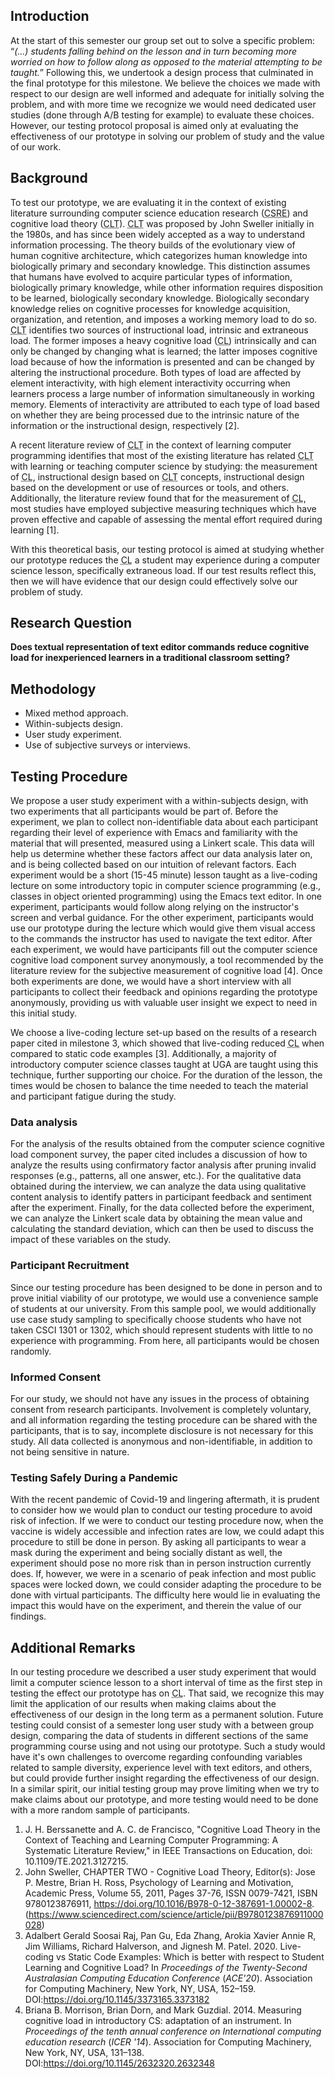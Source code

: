 <h2>Introduction</h2>
<p>At the start of this semester our group set out to solve a specific problem: <q><i>(...) students falling behind on the lesson and in turn becoming more worried on how to follow along as opposed to the material attempting to be taught.</i></q> Following this, we undertook a design process that culminated in the final prototype for this milestone. We believe the choices we made with respect to our design are well informed and adequate for initially solving the problem, and with more time we recognize we would need dedicated user studies (done through A/B testing for example) to evaluate these choices. However, our testing protocol proposal is aimed only at evaluating the effectiveness of our prototype in solving our problem of study and the value of our work.</p>
<h2>Background</h2>
<p>To test our prototype, we are evaluating it in the context of existing literature surrounding computer science education research (<abbr title=Computer Science Education Research>CSRE</abbr>) and cognitive load theory (<abbr title=Cognitive Load Theory>CLT</abbr>). <abbr title=Cognitive Load Theory>CLT</abbr> was proposed by John Sweller initially in the 1980s, and has since been widely accepted as a way to understand information processing. The theory builds of the evolutionary view of human cognitive architecture, which categorizes human knowledge into biologically primary and secondary knowledge. This distinction assumes that humans have evolved to acquire particular types of information, biologically primary knowledge, while other information requires disposition to be learned, biologically secondary knowledge.  Biologically secondary knowledge relies on cognitive processes for knowledge acquisition, organization, and retention, and imposes a working memory load to do so. <abbr title=Cognitive Load Theory>CLT</abbr> identifies two sources of instructional load, intrinsic and extraneous load. The former imposes a heavy cognitive load (<abbr title=Cognitive Load>CL</abbr>) intrinsically and can only be changed by changing what is learned; the latter imposes cognitive load because of how the information is presented and can be changed by altering the instructional procedure. Both types of load are affected by element interactivity, with high element interactivity occurring when learners process a large number of information simultaneously in working memory. Elements of interactivity are attributed to each type of load based on whether they are being processed due to the intrinsic nature of the information or the instructional design, respectively [2].</p>
<p>A recent literature review of <abbr title=Cognitive Load Theory>CLT</abbr> in the context of learning computer programming identifies that most of the existing literature has related <abbr title=Cognitive Load Theory>CLT</abbr> with learning or teaching computer science by studying: the measurement of <abbr title=Cognitive Load>CL</abbr>, instructional design based on <abbr title=Cognitive Load Theory>CLT</abbr> concepts, instructional design based on the development or use of resources or tools, and others. Additionally, the literature review found that for the measurement of <abbr title=Cognitive Load>CL</abbr>, most studies have employed subjective measuring techniques which have proven effective and capable of assessing the mental effort required during learning [1].</p>
<p>With this theoretical basis, our testing protocol is aimed at studying whether our prototype reduces the <abbr title=Cognitive Load>CL</abbr> a student may experience during a computer science lesson, specifically extraneous load. If our test results reflect this, then we will have evidence that our design could effectively solve our problem of study.</p>

<h2>Research Question</h2>
<strong>Does textual representation of text editor commands reduce cognitive load for inexperienced learners in a traditional classroom setting?</strong>

<h2>Methodology</h2>
<p><ul>
	<li>Mixed method approach.</li>
	<li>Within-subjects design.</li>
	<li>User study experiment.</li>
	<li>Use of subjective surveys or interviews.</li>
</ul></p>

<h2>Testing Procedure</h2>
<p>We propose a user study experiment with a within-subjects design, with two experiments that all participants would be part of. Before the experiment, we plan to collect non-identifiable data about each participant regarding their level of experience with Emacs and familiarity with the material that will presented, measured using a Linkert scale. This data will help us determine whether these factors affect our data analysis later on, and is being collected based on our intuition of relevant factors. Each experiment would be a short (15-45 minute) lesson taught as a live-coding lecture on some introductory topic in computer science programming (e.g., classes in object oriented programming) using the Emacs text editor. In one experiment, participants would follow along relying on the instructor's screen and verbal guidance. For the other experiment, participants would use our prototype during the lecture which would give them visual access to the commands the instructor has used to navigate the text editor. After each experiment, we would have participants fill out the computer science cognitive load component survey anonymously, a tool recommended by the literature review for the subjective measurement of cognitive load [4]. Once both experiments are done, we would have a short interview with all participants to collect their feedback and opinions regarding the prototype anonymously, providing us with valuable user insight we expect to need in this initial study.</p>
<p>We choose a live-coding lecture set-up based on the results of a research paper cited in milestone 3, which showed that live-coding reduced <abbr title=Cognitive Load>CL</abbr> when compared to  static code examples [3]. Additionally, a majority of introductory computer science classes taught at UGA are taught using this technique, further supporting our choice. For the duration of the lesson, the times would be chosen to balance the time needed to teach the material and participant fatigue during the study.</p>

<h3>Data analysis</h3>
For the analysis of the results obtained from the computer science cognitive load component survey, the paper cited includes a discussion of how to analyze the results using confirmatory factor analysis after pruning invalid responses (e.g., patterns, all one answer, etc.). For the qualitative data obtained during the interview, we can analyze the data using qualitative content analysis to identify patters in participant feedback and sentiment after the experiment. Finally, for the data collected before the experiment, we can analyze the Linkert scale data by obtaining the mean value and calculating the standard deviation, which can then be used to discuss the impact of these variables on the study.

<h3>Participant Recruitment</h3>
<p>Since our testing procedure has been designed to be done in person and to prove initial viability of our prototype, we would use a convenience sample of students at our university. From this sample pool, we would additionally use case study sampling to specifically choose students who have not taken CSCI 1301 or 1302, which should represent students with little to no experience with programming. From here, all participants would be chosen randomly.</p>

<h3>Informed Consent</h3>
<p>For our study, we should not have any issues in the process of obtaining consent from research participants. Involvement is completely voluntary, and all information regarding the testing procedure can be shared with the participants, that is to say, incomplete disclosure is not necessary for this study. All data collected is anonymous and non-identifiable, in addition to not being sensitive in nature. </p>

<h3> Testing Safely During a Pandemic</h3>
With the recent pandemic of Covid-19 and lingering aftermath, it is prudent to consider how we would plan to conduct our testing procedure to avoid risk of infection. If we were to conduct our testing procedure now, when the vaccine is widely accessible and infection rates are low, we could adapt this procedure to still be done in person. By asking all participants to wear a mask during the experiment and being socially distant as well, the experiment should pose no more risk than in person instruction currently does. If, however, we were in a scenario of peak infection and most public spaces were locked down, we could consider adapting the procedure to be done with virtual participants. The difficulty here would lie in evaluating the impact this would have on the experiment, and therein the value of our findings. 

<h2>Additional Remarks</h2>
<p>In our testing procedure we described a user study experiment that would limit a computer science lesson to a short interval of time as the first step in testing the effect our prototype has on <abbr title=Cognitive Load>CL</abbr>. That said, we recognize this may limit the application of our results when making claims about the effectiveness of our design in the long term as a permanent solution. Future testing could consist of a semester long user study with a between group design, comparing the data of students in different sections of the same programming course using and not using our prototype. Such a study would have it's own challenges to overcome regarding confounding variables related to sample diversity, experience level with text editors, and others, but could provide further insight regarding the effectiveness of our design. In a similar spirit, our initial testing group may prove limiting when we try to make claims about our prototype, and more testing would need to be done with a more random sample of participants.</p>

1. J. H. Berssanette and A. C. de Francisco, "Cognitive Load Theory in the Context of Teaching and Learning Computer Programming: A Systematic Literature Review," in IEEE Transactions on Education, doi: 10.1109/TE.2021.3127215.
2. John Sweller, CHAPTER TWO - Cognitive Load Theory, Editor(s): Jose P. Mestre, Brian H. Ross, Psychology of Learning and Motivation, Academic Press, Volume 55, 2011, Pages 37-76, ISSN 0079-7421, ISBN 9780123876911, https://doi.org/10.1016/B978-0-12-387691-1.00002-8. (https://www.sciencedirect.com/science/article/pii/B9780123876911000028)
3. Adalbert Gerald Soosai Raj, Pan Gu, Eda Zhang, Arokia Xavier Annie R, Jim Williams, Richard Halverson, and Jignesh M. Patel. 2020. Live-coding vs Static Code Examples: Which is better with respect to Student Learning and Cognitive Load? In <i>Proceedings of the Twenty-Second Australasian Computing Education Conference</i> (<i>ACE'20</i>). Association for Computing Machinery, New York, NY, USA, 152–159. DOI:https://doi.org/10.1145/3373165.3373182
4. Briana B. Morrison, Brian Dorn, and Mark Guzdial. 2014. Measuring cognitive load in introductory CS: adaptation of an instrument. In <i>Proceedings of the tenth annual conference on International computing education research</i> (<i>ICER '14</i>). Association for Computing Machinery, New York, NY, USA, 131–138. DOI:https://doi.org/10.1145/2632320.2632348